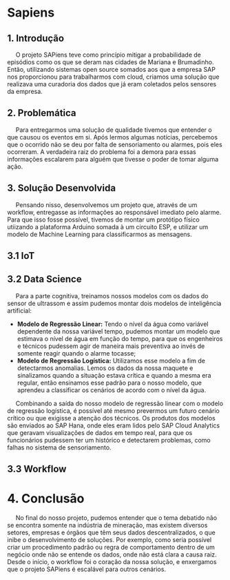 # Sapiens

## 1. Introdução
&nbsp;&nbsp;&nbsp;&nbsp;&nbsp;O projeto SAPiens teve como princípio mitigar a probabilidade de episódios como os que se deram nas cidades de Mariana e Brumadinho. 
Então, utilizando sistemas open source somados aos que a empresa SAP nos proporcionou para trabalharmos com cloud, criamos uma solução que realizava uma curadoria dos dados que 
já eram coletados pelos sensores da empresa.

## 2. Problemática
&nbsp;&nbsp;&nbsp;&nbsp;&nbsp;Para entregarmos uma solução de qualidade tivemos que entender o que causou os eventos em si. Após lermos algumas notícias, percebemos que o 
ocorrido não se deu por falta de sensoriamento ou alarmes, pois eles ocorreram. A verdadeira raiz do problema foi a demora para essas informações escalarem para alguém que 
tivesse o poder de tomar alguma ação.

## 3. Solução Desenvolvida
&nbsp;&nbsp;&nbsp;&nbsp;&nbsp;Pensando nisso, desenvolvemos um projeto que, através de um workflow, entregasse as informações ao responsável imediato pelo alarme. 
Para que isso fosse possível, tivemos de montar um protótipo físico utiizando a plataforma Arduino somada à um circuito ESP, e utilizar um modelo de Machine Learning para 
classificarmos as mensagens.

## 3.1 IoT

## 3.2 Data Science
&nbsp;&nbsp;&nbsp;&nbsp;&nbsp;Para a parte cognitiva, treinamos nossos modelos com os dados do sensor de ultrassom e assim pudemos montar dois modelos de inteligência artificial:
  * <b>Modelo de Regressão Linear:</b> Tendo o nível da água como variável dependente da nossa variável tempo, pudemos montar um modelo que estimava o nível de água em função do 
  tempo, para que os engenheiros e técnicos pudessem agir de maneira mais preventiva ao invés de somente reagir quando o alarme tocasse;
  * <b>Modelo de Regressão Logística:</b> Utilizamos esse modelo a fim de detectarmos anomalias. Lemos os dados da nossa maquete e sinalizamos quando a situação estava crítica e
  quando a mesma era regular, então ensinamos esse padrão para o nosso modelo, que aprendeu a classificar os cenários de acordo com o nível da água.

&nbsp;&nbsp;&nbsp;&nbsp;&nbsp;Combinando a saída do nosso modelo de regressão linear com o modelo de regressão logística, é possível até mesmo prevermos um futuro cenário crítico
ou que exigisse a atenção dos técnicos. Os produtos dos modelos são enviados ao SAP Hana, onde eles eram lidos pelo SAP Cloud Analytics que geravam visualizações de dados em tempo
real, para que os funcionários pudessem ter um histórico e detectarem problemas, como falhas no sistema de sensoriamento.

## 3.3 Workflow


# 4. Conclusão
&nbsp;&nbsp;&nbsp;&nbsp;&nbsp;No final do nosso projeto, pudemos entender que o tema debatido não se encontra somente na indústria de mineração, mas existem diversos setores, empresas e órgãos que têm seus
dados descentralizados, o que inibe o desenvolvimento de soluções. Por exemplo, como seria possível criar um procedimento padrão ou regra de comportamento dentro de um negócio
onde não se entende os dados, onde não está clara a causa raiz. Desde o início, o workflow foi o coração da nossa solução, e enxergamos que o projeto SAPiens é escalável para
outros cenários.
